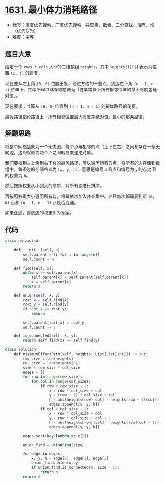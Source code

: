 # [1631. 最小体力消耗路径](https://leetcode-cn.com/problems/path-with-minimum-effort/)

- 标签：深度优先搜索、广度优先搜索、并查集、数组、二分查找、矩阵、堆（优先队列）
- 难度：中等

## 题目大意

给定一个 `rows * cols` 大小的二维数组 `heights`，其中 `heights[i][j]` 表示为位置 `(i, j)` 的高度。

现在要从左上角 `(0, 0)` 位置出发，经过方格的一些点，到达右下角 `(n - 1, n - 1)`  位置上。其中所经过路径的花费为「这条路径上所有相邻位置的最大高度差绝对值」。

现在要求：计算从 `(0, 0)` 位置到 `(n - 1, n - 1)`  的最优路径的花费。

最优路径指的路径上「所有相邻位置最大高度差绝对值」最小的那条路径。

## 解题思路

将整个网络抽象为一个无向图，每个点与相邻的点（上下左右）之间都存在一条无向边，边的权重为两个点之间的高度差绝对值。

我们要找到左上角到右下角的最优路径，可以遍历所有的点，将所有的边存储到数组中，每条边的存储格式为 `[x, y, h]`，意思是编号 `x` 的点和编号为 `y` 的点之间的权重为 `h`。

然后按照权重从小到大的顺序，对所有边进行排序。

再按照权重大小遍历所有边，将其依次加入并查集中。并且每次都需要判断 `(0, 0)` 点和 `(n - 1, n - 1)` 点是否连通。

如果连通，则该边的权重即为答案。

## 代码

```Python
class UnionFind:

    def __init__(self, n):
        self.parent = [i for i in range(n)]
        self.count = n

    def find(self, x):
        while x != self.parent[x]:
            self.parent[x] = self.parent[self.parent[x]]
            x = self.parent[x]
        return x

    def union(self, x, y):
        root_x = self.find(x)
        root_y = self.find(y)
        if root_x == root_y:
            return

        self.parent[root_x] = root_y
        self.count -= 1

    def is_connected(self, x, y):
        return self.find(x) == self.find(y)

class Solution:
    def minimumEffortPath(self, heights: List[List[int]]) -> int:
        row_size = len(heights)
        col_size = len(heights[0])
        size = row_size * col_size
        edges = []
        for row in range(row_size):
            for col in range(col_size):
                if row < row_size - 1:
                    x = row * col_size + col
                    y = (row + 1) * col_size + col
                    h = abs(heights[row][col] - heights[row + 1][col])
                    edges.append([x, y, h])
                if col < col_size - 1:
                    x = row * col_size + col
                    y = row * col_size + col + 1
                    h = abs(heights[row][col] - heights[row][col + 1])
                    edges.append([x, y, h])

        edges.sort(key=lambda x: x[2])

        union_find = UnionFind(size)

        for edge in edges:
            x, y, h = edge[0], edge[1], edge[2]
            union_find.union(x, y)
            if union_find.is_connected(0, size - 1):
                return h
        return 0
```

